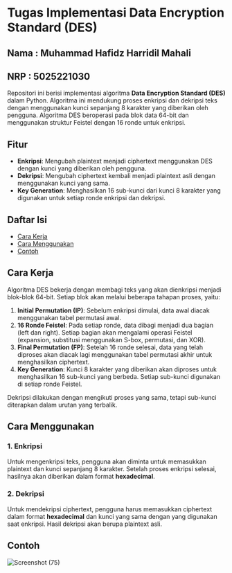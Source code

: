 # Tugas Implementasi Data Encryption Standard (DES)

## Nama  :  Muhammad Hafidz Harridil Mahali
## NRP  :  5025221030


Repositori ini berisi implementasi algoritma **Data Encryption Standard (DES)** dalam Python. Algoritma ini mendukung proses enkripsi dan dekripsi teks dengan menggunakan kunci sepanjang 8 karakter yang diberikan oleh pengguna. Algoritma DES beroperasi pada blok data 64-bit dan menggunakan struktur Feistel dengan 16 ronde untuk enkripsi.

## Fitur
- **Enkripsi**: Mengubah plaintext menjadi ciphertext menggunakan DES dengan kunci yang diberikan oleh pengguna.
- **Dekripsi**: Mengubah ciphertext kembali menjadi plaintext asli dengan menggunakan kunci yang sama.
- **Key Generation**: Menghasilkan 16 sub-kunci dari kunci 8 karakter yang digunakan untuk setiap ronde enkripsi dan dekripsi.

## Daftar Isi
- [Cara Kerja](#cara-kerja)
- [Cara Menggunakan](#cara-menggunakan)
- [Contoh](#contoh)

## Cara Kerja

Algoritma DES bekerja dengan membagi teks yang akan dienkripsi menjadi blok-blok 64-bit. Setiap blok akan melalui beberapa tahapan proses, yaitu:

1. **Initial Permutation (IP)**: Sebelum enkripsi dimulai, data awal diacak menggunakan tabel permutasi awal.
2. **16 Ronde Feistel**: Pada setiap ronde, data dibagi menjadi dua bagian (left dan right). Setiap bagian akan mengalami operasi Feistel (expansion, substitusi menggunakan S-box, permutasi, dan XOR).
3. **Final Permutation (FP)**: Setelah 16 ronde selesai, data yang telah diproses akan diacak lagi menggunakan tabel permutasi akhir untuk menghasilkan ciphertext.
4. **Key Generation**: Kunci 8 karakter yang diberikan akan diproses untuk menghasilkan 16 sub-kunci yang berbeda. Setiap sub-kunci digunakan di setiap ronde Feistel.

Dekripsi dilakukan dengan mengikuti proses yang sama, tetapi sub-kunci diterapkan dalam urutan yang terbalik.

## Cara Menggunakan

### 1. Enkripsi
Untuk mengenkripsi teks, pengguna akan diminta untuk memasukkan plaintext dan kunci sepanjang 8 karakter. Setelah proses enkripsi selesai, hasilnya akan diberikan dalam format **hexadecimal**.

### 2. Dekripsi
Untuk mendekripsi ciphertext, pengguna harus memasukkan ciphertext dalam format **hexadecimal** dan kunci yang sama dengan yang digunakan saat enkripsi. Hasil dekripsi akan berupa plaintext asli.

## Contoh

![Screenshot (75)](https://github.com/user-attachments/assets/0a8d05a5-f847-4eb2-a2f8-a18649e23422)


